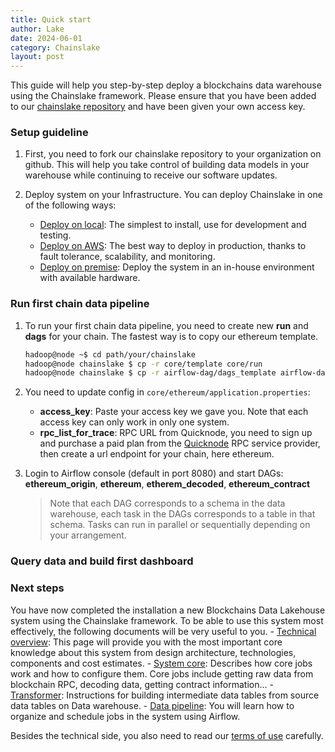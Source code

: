 ```yaml
---
title: Quick start
author: Lake
date: 2024-06-01
category: Chainslake
layout: post
---
```


This guide will help you step-by-step deploy a blockchains data warehouse using the Chainslake framework. Please ensure that you have been added to our [chainslake repository](https://github.com/chainslake/chainslake) and have been given your own access key. 

### Setup guideline
1. First, you need to fork our chainslake repository to your organization on github. This will help you take control of building data models in your warehouse while continuing to receive our software updates.

2. Deploy system on your Infrastructure. You can deploy Chainslake in one of the following ways:
    - [Deploy on local](/pages/1-deploy-on-local): The simplest to install, use for development and testing.
    - [Deploy on AWS](/pages/2-deploy-on-aws): The best way to deploy in production, thanks to fault tolerance, scalability, and monitoring.
    - [Deploy on premise](/pages/3-deploy-on-premise): Deploy the system in an in-house environment with available hardware.

### Run first chain data pipeline
1. To run your first chain data pipeline, you need to create new __run__ and __dags__ for your chain. The fastest way is to copy our ethereum template.

    ```sh
    hadoop@node ~$ cd path/your/chainslake
    hadoop@node chainslake $ cp -r core/template core/run
    hadoop@node chainslake $ cp -r airflow-dag/dags_template airflow-dag/dags
    ```

2. You need to update config in `core/ethereum/application.properties`:
    - __access_key__: Paste your access key we gave you. Note that each access key can only work in only one system.
    - __rpc_list_for_trace__: RPC URL from Quicknode, you need to sign up and purchase a paid plan from the [Quicknode](https://www.quicknode.com/chains/eth) RPC service provider, then create a url endpoint for your chain, here ethereum.

3. Login to Airflow console (default in port 8080) and start DAGs: __ethereum_origin__, __ethereum__, __etherem_decoded__, __ethereum_contract__
    > Note that each DAG corresponds to a schema in the data warehouse, each task in the DAGs corresponds to a table in that schema. Tasks can run in parallel or sequentially depending on your arrangement.

### Query data and build first dashboard

### Next steps
You have now completed the installation a new Blockchains Data Lakehouse system using the Chainslake framework. To be able to use this system most effectively, the following documents will be very useful to you.
    - [Technical overview](/pages/5-technical-overview): This page will provide you with the most important core knowledge about this system from design architecture, technologies, components and cost estimates.
    - [System core](/pages/6-core): Describes how core jobs work and how to configure them. Core jobs include getting raw data from blockchain RPC, decoding data, getting contract information...
    - [Transformer](/pages/7-transformer): Instructions for building intermediate data tables from source data tables on Data warehouse.
    - [Data pipeline](/pages/8-data-pipeline): You will learn how to organize and schedule jobs in the system using Airflow.

Besides the technical side, you also need to read our [terms of use](/pages/9-terms-of-use) carefully.